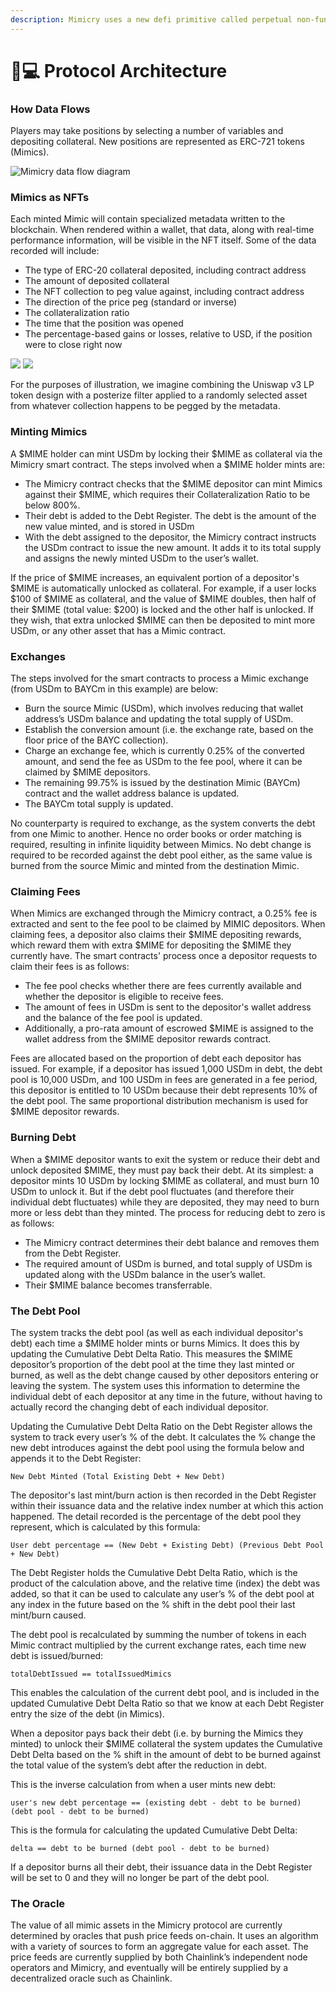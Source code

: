 ```yaml
---
description: Mimicry uses a new defi primitive called perpetual non-fungible futures.
---
```


# 👨💻 Protocol Architecture

### How Data Flows

Players may take positions by selecting a number of variables and depositing collateral. New positions are represented as ERC-721 tokens (Mimics).&#x20;

![Mimicry data flow diagram](<.gitbook/assets/Mimicry Swim Lanes - Business process flow example.svg>)

### Mimics as NFTs

Each minted Mimic will contain specialized metadata written to the blockchain. When rendered within a wallet, that data, along with real-time performance information, will be visible in the NFT itself. Some of the data recorded will include:

* The type of ERC-20 collateral deposited, including contract address
* The amount of deposited collateral
* The NFT collection to peg value against, including contract address
* The direction of the price peg (standard or inverse)
* The collateralization ratio
* The time that the position was opened
* The percentage-based gains or losses, relative to USD, if the position were to close right now&#x20;

![](.gitbook/assets/byac-nft.svg)      ![](.gitbook/assets/byac.svg)

For the purposes of illustration, we imagine combining the Uniswap v3 LP token design with a posterize filter applied to a randomly selected asset from whatever collection happens to be pegged by the metadata.&#x20;

### **Minting Mimics**

A $MIME holder can mint USDm by locking their $MIME as collateral via the Mimicry smart contract. The steps involved when a $MIME holder mints are:

* The Mimicry contract checks that the $MIME depositor can mint Mimics against their $MIME, which requires their Collateralization Ratio to be below 800%.
* Their debt is added to the Debt Register. The debt is the amount of the new value minted, and is stored in USDm
* With the debt assigned to the depositor, the Mimicry contract instructs the USDm contract to issue the new amount. It adds it to its total supply and assigns the newly minted USDm to the user’s wallet.

If the price of $MIME increases, an equivalent portion of a depositor's $MIME is automatically unlocked as collateral. For example, if a user locks $100 of $MIME as collateral, and the value of $MIME doubles, then half of their $MIME (total value: $200) is locked and the other half is unlocked. If they wish, that extra unlocked $MIME can then be deposited to mint more USDm, or any other asset that has a Mimic contract.

### **Exchanges**

The steps involved for the smart contracts to process a Mimic exchange (from USDm to BAYCm in this example) are below:

* Burn the source Mimic (USDm), which involves reducing that wallet address’s USDm balance and updating the total supply of USDm.
* Establish the conversion amount (i.e. the exchange rate, based on the floor price of the BAYC collection).
* Charge an exchange fee, which is currently 0.25% of the converted amount, and send the fee as USDm to the fee pool, where it can be claimed by $MIME depositors.
* The remaining 99.75% is issued by the destination Mimic (BAYCm) contract and the wallet address balance is updated.
* The BAYCm total supply is updated.

No counterparty is required to exchange, as the system converts the debt from one Mimic to another. Hence no order books or order matching is required, resulting in infinite liquidity between Mimics. No debt change is required to be recorded against the debt pool either, as the same value is burned from the source Mimic and minted from the destination Mimic.

### **Claiming Fees**

When Mimics are exchanged through the Mimicry contract, a 0.25% fee is extracted and sent to the fee pool to be claimed by MIMIC depositors. When claiming fees, a depositor also claims their $MIME depositing rewards, which reward them with extra $MIME for depositing the $MIME they currently have. The smart contracts' process once a depositor requests to claim their fees is as follows:

* The fee pool checks whether there are fees currently available and whether the depositor is eligible to receive fees.
* The amount of fees in USDm is sent to the depositor's wallet address and the balance of the fee pool is updated.
* Additionally, a pro-rata amount of escrowed $MIME is assigned to the wallet address from the $MIME depositor rewards contract.

Fees are allocated based on the proportion of debt each depositor has issued. For example, if a depositor has issued 1,000 USDm in debt, the debt pool is 10,000 USDm, and 100 USDm in fees are generated in a fee period, this depositor is entitled to 10 USDm because their debt represents 10% of the debt pool. The same proportional distribution mechanism is used for $MIME depositor rewards.

### **Burning Debt**

When a $MIME depositor wants to exit the system or reduce their debt and unlock deposited $MIME, they must pay back their debt. At its simplest: a depositor mints 10 USDm by locking $MIME as collateral, and must burn 10 USDm to unlock it. But if the debt pool fluctuates (and therefore their individual debt fluctuates) while they are deposited, they may need to burn more or less debt than they minted. The process for reducing debt to zero is as follows:

* The Mimicry contract determines their debt balance and removes them from the Debt Register.
* The required amount of USDm is burned, and total supply of USDm is updated along with the USDm balance in the user’s wallet.
* Their $MIME balance becomes transferrable.

### **The Debt Pool**

The system tracks the debt pool (as well as each individual depositor's debt) each time a $MIME holder mints or burns Mimics. It does this by updating the Cumulative Debt Delta Ratio. This measures the $MIME depositor’s proportion of the debt pool at the time they last minted or burned, as well as the debt change caused by other depositors entering or leaving the system. The system uses this information to determine the individual debt of each depositor at any time in the future, without having to actually record the changing debt of each individual depositor.

Updating the Cumulative Debt Delta Ratio on the Debt Register allows the system to track every user’s % of the debt. It calculates the % change the new debt introduces against the debt pool using the formula below and appends it to the Debt Register:

`New Debt Minted (Total Existing Debt + New Debt)`

The depositor's last mint/burn action is then recorded in the Debt Register within their issuance data and the relative index number at which this action happened. The detail recorded is the percentage of the debt pool they represent, which is calculated by this formula:

`User debt percentage == (New Debt + Existing Debt) (Previous Debt Pool + New Debt)`

The Debt Register holds the Cumulative Debt Delta Ratio, which is the product of the calculation above, and the relative time (index) the debt was added, so that it can be used to calculate any user’s % of the debt pool at any index in the future based on the % shift in the debt pool their last mint/burn caused.

The debt pool is recalculated by summing the number of tokens in each Mimic contract multiplied by the current exchange rates, each time new debt is issued/burned:

`totalDebtIssued == totalIssuedMimics`

This enables the calculation of the current debt pool, and is included in the updated Cumulative Debt Delta Ratio so that we know at each Debt Register entry the size of the debt (in Mimics).

When a depositor pays back their debt (i.e. by burning the Mimics they minted) to unlock their $MIME collateral the system updates the Cumulative Debt Delta based on the % shift in the amount of debt to be burned against the total value of the system’s debt after the reduction in debt.

This is the inverse calculation from when a user mints new debt:

`user's new debt percentage == (existing debt - debt to be burned) (debt pool - debt to be burned)`

This is the formula for calculating the updated Cumulative Debt Delta:

`delta == debt to be burned (debt pool - debt to be burned)`

If a depositor burns all their debt, their issuance data in the Debt Register will be set to 0 and they will no longer be part of the debt pool.

### **The Oracle**

The value of all mimic assets in the Mimicry protocol are currently determined by oracles that push price feeds on-chain. It uses an algorithm with a variety of sources to form an aggregate value for each asset. The price feeds are currently supplied by both Chainlink’s independent node operators and Mimicry, and eventually will be entirely supplied by a decentralized oracle such as Chainlink.
